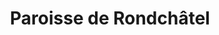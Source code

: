 ---
title: Paroisse de Rondchâtel
name: Rondchâtel
site: https://www.paroisse-rondchatel.ch/
territoire:
    - Orvin
    - Péry-La Heutte
    - Romont
    - Sauge
NPA:
    - 2534
    - 2535
    - 2536
    - 2537
    - 2538
    - 2603
    - 2604
meta:
    - Finvillier
    - Jorat
    - Les Prés-d'Orvin
    - Plagne
    - Reuchenette
    - Rondchâtel
    - Vauffelin
---